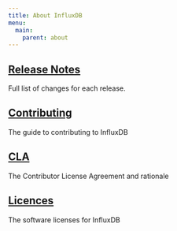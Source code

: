 ```yaml
---
title: About InfluxDB
menu:
  main:
    parent: about
---
```


## [Release Notes](https://github.com/influxdb/influxdb/blob/master/CHANGELOG.md)

Full list of changes for each release.

## [Contributing](https://github.com/influxdb/influxdb/blob/master/CONTRIBUTING.md)

The guide to contributing to InfluxDB

## [CLA](/community/cla.html)

The Contributor License Agreement and rationale

## [Licences](/docs/v0.9/about/licenses.html)

The software licenses for InfluxDB

